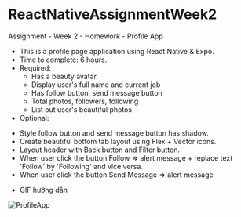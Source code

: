 # ReactNativeAssignmentWeek2
Assignment - Week 2 - Homework - Profile App
- This is a profile page application using React Native & Expo.
- Time to complete: 6 hours.
- Required:
  + Has a beauty avatar.
  + Display user's full name and current job
  + Has follow button, send message button
  + Total photos, followers, following
  + List out user's beautiful photos
 - Optional:
  + Style follow button and send message button has shadow.
  + Create beautiful bottom tab layout using Flex + Vector icons.
  + Layout header with Back button and Filter button.
  + When user click the button Follow => alert message + replace text 'Follow' by 'Following' and vice versa.
  + When user click the button Send Message => alert message 
- GIF hướng dẫn

![ProfileApp](https://user-images.githubusercontent.com/50457569/61895191-4ad6cb00-af3c-11e9-8da5-5ac905d8e558.gif)
